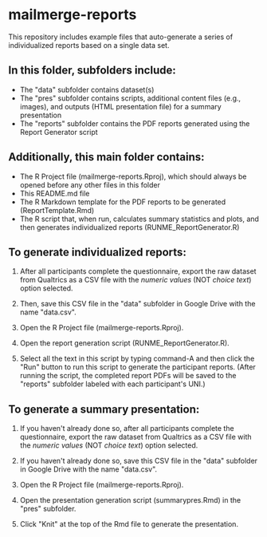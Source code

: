 # mailmerge-reports
This repository includes example files that auto-generate a series of individualized reports based on a single data set.

## In this folder, subfolders include:
- The "data" subfolder contains dataset(s)
- The "pres" subfolder contains scripts, additional content files (e.g., images), and outputs (HTML presentation file) for a summary presentation
- The "reports" subfolder contains the PDF reports generated using the Report Generator script

## Additionally, this main folder contains:
- The R Project file (mailmerge-reports.Rproj), which should always be opened before any other files in this folder
- This README.md file
- The R Markdown template for the PDF reports to be generated (ReportTemplate.Rmd)
- The R script that, when run, calculates summary statistics and plots, and then generates individualized reports (RUNME_ReportGenerator.R)

## To generate individualized reports:
1. After all participants complete the questionnaire, export the raw dataset from Qualtrics as a CSV file with the *numeric values* (NOT *choice text*) option selected.

2. Then, save this CSV file in the "data" subfolder in Google Drive with the name "data.csv".

3. Open the R Project file (mailmerge-reports.Rproj).

4. Open the report generation script (RUNME_ReportGenerator.R).

5. Select all the text in this script by typing command-A and then click the "Run" button to run this script to generate the participant reports. (After running the script, the completed report PDFs will be saved to the "reports" subfolder labeled with each participant's UNI.)

## To generate a summary presentation:
1. If you haven't already done so, after all participants complete the questionnaire, export the raw dataset from Qualtrics as a CSV file with the *numeric values* (NOT *choice text*) option selected.

2. If you haven't already done so, save this CSV file in the "data" subfolder in Google Drive with the name "data.csv".

3. Open the R Project file (mailmerge-reports.Rproj).

4. Open the presentation generation script (summarypres.Rmd) in the "pres" subfolder.

5. Click "Knit" at the top of the Rmd file to generate the presentation.
